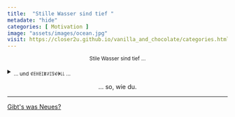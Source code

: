 ```yaml
--- 
title:  "Stille Wasser sind tief "
metadate: "hide"
categories: [ Motivation ]
image: "assets/images/ocean.jpg"
visit: https://closer2u.github.io/vanilla_and_chocolate/categories.html#motivation
---
```


<p align="center"><sup> Stile Wasser sind tief ... </sup></p>
  <details><summary> <sub> ... und ꁍꏹꀍꏹꀤꂵꋊꀤꌚꃴꁏ꒒꒒ ...  </sub></summary>
  
 - manchmal sind die Wellen des Ozeans kaum zu brechen, 
   - andere Male liegt das Wasser aber auch ganz flach und unschuldig an der Oberfläche.
   
 Trotz allem steckt in ihm immer eine gewaltige Kraft, die nicht zu bändigen ist... -

  
  
  </details>
 <p align="center"> ... so, wie du. </p>
  

***

[Gibt's was Neues?](https://github.com/Closer2U)
